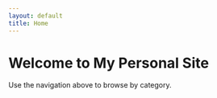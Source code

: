 ```yaml
---
layout: default
title: Home
---
```


# Welcome to My Personal Site

Use the navigation above to browse by category.
